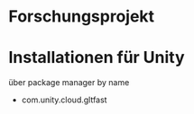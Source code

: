 # Forschungsprojekt

# Installationen für Unity
über package manager by name
- com.unity.cloud.gltfast